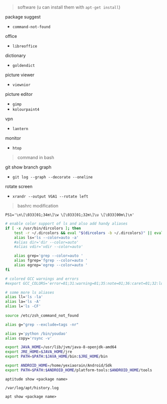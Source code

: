> software (u can install them with `apt-get install`)

package suggest
 * `command-not-found`

office
 * `libreoffice`

dictionary
 * `goldendict`

picture viewer
 * `viewnior`
 
picture editor
 * `gimp`
 * `kolourpaint4`

vpn
 * `lantern`

monitor
 * `htop`

> command in bash

git show branch graph
 * `git log --graph --decorate --oneline`

rotate screen
 * `xrandr --output VGA1 --rotate left`

> bashrc modification

`PS1='\n\[\033[01;34m\]\w \[\033[01;32m\]\u \[\033[00m\]\n'`

```bash
# enable color support of ls and also add handy aliases
if [ -x /usr/bin/dircolors ]; then
    test -r ~/.dircolors && eval "$(dircolors -b ~/.dircolors)" || eval "$(dircolors -b)"
    alias ls='ls --color=auto -a'
    #alias dir='dir --color=auto'
    #alias vdir='vdir --color=auto'

    alias grep='grep --color=auto '
    alias fgrep='fgrep --color=auto '
    alias egrep='egrep --color=auto '
fi

# colored GCC warnings and errors
#export GCC_COLORS='error=01;31:warning=01;35:note=01;36:caret=01;32:locus=01:quote=01'

# some more ls aliases
alias ll='ls -la'
alias la='ls -A'
alias l='ls -CF'
 
source /etc/zsh_command_not_found  

alias g="grep --exclude=tags -nr"

alias y='python /bin/youdao'
alias copy='rsync -v'

export JAVA_HOME=/usr/lib/jvm/java-8-openjdk-amd64
export JRE_HOME=$JAVA_HOME/jre
export PATH=$PATH:$JAVA_HOME/bin:$JRE_HOME/bin

export ANDROID_HOME=/home/yexiaorain/Android/Sdk
export PATH=$PATH:$ANDROID_HOME/platform-tools:$ANDROID_HOME/tools

``` 

`aptitude show <package name>`

`/var/log/apt/history.log`

`apt show <package name>`
